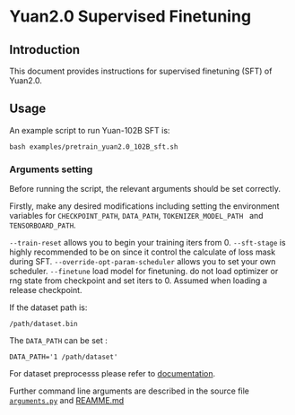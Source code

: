 # Yuan2.0 Supervised Finetuning

## Introduction

This document provides instructions for supervised finetuning (SFT) of Yuan2.0.


## Usage

An example script to run Yuan-102B SFT is:

```shell
bash examples/pretrain_yuan2.0_102B_sft.sh
```

### Arguments setting

Before running the script, the relevant arguments should be set correctly.

Firstly,  make any desired modifications including setting the environment variables for `CHECKPOINT_PATH`, `DATA_PATH`,  `TOKENIZER_MODEL_PATH ` and `TENSORBOARD_PATH`.

`--train-reset` allows you to begin your training iters from 0.
`--sft-stage` is highly recommended to be on since it control the calculate of loss mask during SFT.
`--override-opt-param-scheduler` allows you to set your own scheduler.
`--finetune` load model for finetuning. do not load optimizer or rng state from checkpoint and set iters to 0. Assumed when loading a release checkpoint.

If the dataset path is:

```
/path/dataset.bin
```

The `DATA_PATH` can be set :

```shell
DATA_PATH='1 /path/dataset'
```

For dataset preprocesss please refer to [documentation]().

Further command line arguments are described in the source file [`arguments.py`](./megatron/arguments) and [REAMME.md](https://github.com/NVIDIA/Megatron-LM/blob/main/README.md)


